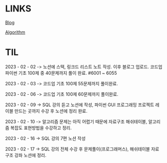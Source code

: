# LINKS
[Blog](https://kukurubbing.tistory.com)

[Algorithm](https://github.com/mangji12/algorithm)

# TIL 

2023 - 02 - 02 -> 노션에 스택, 링크드 리스트 노트 작성. 이후 블로그 업로드. 코드업 파이썬 기초 100제 중 40문제까지 풀이 완료. #6001 ~ 6055

2023 - 02 - 03 -> 코드업 기초 100제 55문제까지 풀이완료.

2023 - 02 - 06 -> 코드업 기초 100제 60문제까지 풀이완료.

2023 - 02 - 09 -> SQL 강의 듣고 노션에 작성, 파이썬 GUI 프로그래밍 프로젝트 레이블 만드는 곳까지 수강 후 노션에 정리 완료.

2023 - 02 - 10 -> 알고리즘 문제는 아직 어렵기 때문에 자료구조 해쉬테이블, 알고리즘 복잡도 표현방법을 수강하고 정리. 

2023 - 02 - 16 -> SQL 강의 7편 노션 작성

2023 - 02 - 17 -> SQL 강의 전체 수강 후 문제풀이(프로그래머스), 해쉬테이블 자료구조 강좌 노션에 정리.
